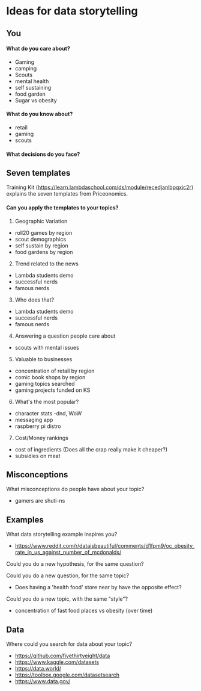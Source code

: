 # Ideas for data storytelling

## You

#### What do you care about?
- Gaming 
- camping
- Scouts
- mental health
- self sustaining 
- food garden
- Sugar vs obesity

#### What do you know about?
- retail
- gaming
- scouts

#### What decisions do you face?


## Seven templates

Training Kit (https://learn.lambdaschool.com/ds/module/recedjanlbpqxic2r) explains the seven templates from Priceonomics.

#### Can you apply the templates to your topics? 

1. Geographic Variation
- roll20 games by region
- scout demographics
- self sustain by region
- food gardens by region

2. Trend related to the news
- Lambda students demo
- successful nerds
- famous nerds

3. Who does that?
- Lambda students demo
- successful nerds
- famous nerds

4. Answering a question people care about
- scouts with mental issues

5. Valuable to businesses
- concentration of retail by region
- comic book shops by region
- gaming topics searched
- gaming projects funded on KS

6. What's the most popular?
- character stats -dnd, WoW
- messaging app
- raspberry pi distro

7. Cost/Money rankings
- cost of ingredients (Does all the crap really make it cheaper?)
- subsidies on meat

## Misconceptions

What misconceptions do people have about your topic?
- gamers are shuti-ns

## Examples

What data storytelling example inspires you?
- https://www.reddit.com/r/dataisbeautiful/comments/d1fpm9/oc_obesity_rate_in_us_against_number_of_mcdonalds/

Could you do a new hypothesis, for the same question?


Could you do a new question, for the same topic?
- Does having a 'health food' store near by have the opposite effect?

Could you do a new topic, with the same "style"?
- concentration of fast food places vs obesity (over time)
## Data

Where could you search for data about your topic?
- https://github.com/fivethirtyeight/data
- https://www.kaggle.com/datasets
- https://data.world/
- https://toolbox.google.com/datasetsearch
- https://www.data.gov/
